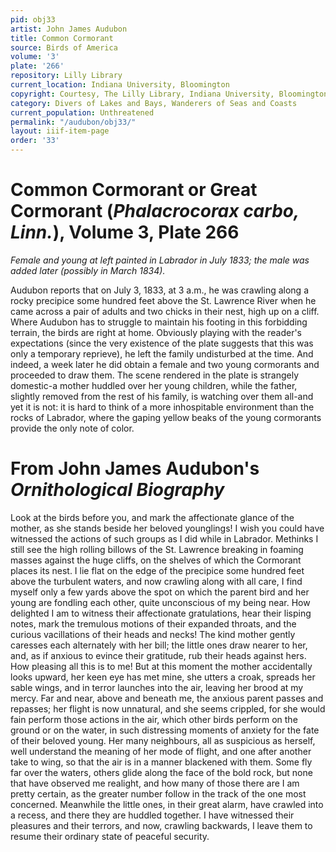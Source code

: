 ```yaml
---
pid: obj33
artist: John James Audubon
title: Common Cormorant
source: Birds of America
volume: '3'
plate: '266'
repository: Lilly Library
current_location: Indiana University, Bloomington
copyright: Courtesy, The Lilly Library, Indiana University, Bloomington, Indiana
category: Divers of Lakes and Bays, Wanderers of Seas and Coasts
current_population: Unthreatened
permalink: "/audubon/obj33/"
layout: iiif-item-page
order: '33'
---
```


# Common Cormorant or Great Cormorant (_Phalacrocorax carbo, Linn._), Volume 3, Plate 266

_Female and young at left painted in Labrador in July 1833; the male was added later (possibly in March 1834)._

Audubon reports that on July 3, 1833, at 3 a.m., he was crawling along a rocky precipice some hundred feet above the St. Lawrence River when he came across a pair of adults and two chicks in their nest, high up on a cliff. Where Audubon has to struggle to maintain his footing in this forbidding terrain, the birds are right at home. Obviously playing with the reader's expectations (since the very existence of the plate suggests that this was only a temporary reprieve), he left the family undisturbed at the time. And indeed, a week later he did obtain a female and two young cormorants and proceeded to draw them. The scene rendered in the plate is strangely domestic-a mother huddled over her young children, while the father, slightly removed from the rest of his family, is watching over them all-and yet it is not: it is hard to think of a more inhospitable environment than the rocks of Labrador, where the gaping yellow beaks of the young cormorants provide the only note of color.

# From John James Audubon's _Ornithological Biography_

Look at the birds before you, and mark the affectionate glance of the mother, as she stands beside her beloved younglings! I wish you could have witnessed the actions of such groups as I did while in Labrador. Methinks I still see the high rolling billows of the St. Lawrence breaking in foaming masses against the huge cliffs, on the shelves of which the Cormorant places its nest. I lie flat on the edge of the precipice some hundred feet above the turbulent waters, and now crawling along with all care, I find myself only a few yards above the spot on which the parent bird and her young are fondling each other, quite unconscious of my being near. How delighted I am to witness their affectionate gratulations, hear their lisping notes, mark the tremulous motions of their expanded throats, and the curious vacillations of their heads and necks! The kind mother gently caresses each alternately with her bill; the little ones draw nearer to her, and, as if anxious to evince their gratitude, rub their heads against hers. How pleasing all this is to me! But at this moment the mother accidentally looks upward, her keen eye has met mine, she utters a croak, spreads her sable wings, and in terror launches into the air, leaving her brood at my mercy. Far and near, above and beneath me, the anxious parent passes and repasses; her flight is now unnatural, and she seems crippled, for she would fain perform those actions in the air, which other birds perform on the ground or on the water, in such distressing moments of anxiety for the fate of their beloved young. Her many neighbours, all as suspicious as herself, well understand the meaning of her mode of flight, and one after another take to wing, so that the air is in a manner blackened with them. Some fly far over the waters, others glide along the face of the bold rock, but none that have observed me realight, and how many of those there are I am pretty certain, as the greater number follow in the track of the one most concerned. Meanwhile the little ones, in their great alarm, have crawled into a recess, and there they are huddled together. I have witnessed their pleasures and their terrors, and now, crawling backwards, I leave them to resume their ordinary state of peaceful security.
